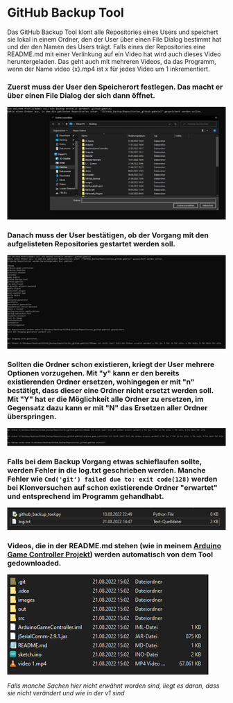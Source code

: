 # GitHub Backup Tool
Das GitHub Backup Tool klont alle Repositories eines Users und speichert sie lokal in einem Ordner, den der User über einen
File Dialog bestimmt hat und der den Namen des Users trägt. Falls eines der Repositories eine README.md mit einer Verlinkung auf ein Video hat
wird auch dieses Video heruntergeladen. Das geht auch mit mehreren Videos, da das Programm, wenn der Name video {x}.mp4 ist x für jedes Video um 
1 inkrementiert.
### Zuerst muss der User den Speicherort festlegen. Das macht er über einen File Dialog der sich dann öffnet.
![](Images/GitHub_Backup_Tool_v2_File_Dialog.PNG)
### Danach muss der User bestätigen, ob der Vorgang mit den aufgelisteten Repositories gestartet werden soll.
![](Images/GitHub_Backup_Tool_v2_Start.PNG)
### Sollten die Ordner schon existieren, kriegt der User mehrere Optionen vorzugehen. Mit "y" kann er den bereits existierenden Ordner ersetzen, wohingegen er mit "n" bestätigt, dass dieser eine Ordner nicht ersetzt werden soll. Mit "Y" hat er die Möglichkeit alle Ordner zu ersetzen, im Gegensatz dazu kann er mit "N" das Ersetzen aller Ordner überspringen.
![](Images/GitHub_Backup_Tool_v2_Existing_Directory.PNG)
### Falls bei dem Backup Vorgang etwas schieflaufen sollte, werden Fehler in die log.txt geschrieben werden. Manche Fehler wie ```Cmd('git') failed due to: exit code(128)``` werden bei Klonversuchen auf schon existierende Ordner "erwartet" und entsprechend im Programm gehandhabt.
![](Images/GitHub_Backup_Tool_v2_Log_File.PNG)
### Videos, die in der README.md stehen (wie in meinem [Arduino Game Controller Projekt](https://github.com/github-gabriel/arduino-game-controller)) werden automatisch von dem Tool gedownloaded. 
![](Images/GitHub_Backup_Tool_v2_Downloading_Videos.PNG)

*Falls manche Sachen hier nicht erwähnt worden sind, liegt es daran, dass sie nicht verändert und wie in der v1 sind*

